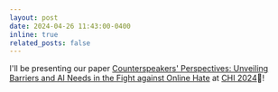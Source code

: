```yaml
---
layout: post
date: 2024-04-26 11:43:00-0400
inline: true
related_posts: false
---
```


I'll be presenting our paper [Counterspeakers' Perspectives: Unveiling Barriers and AI Needs in the Fight against Online Hate](https://arxiv.org/abs/2403.00179) at [CHI 2024](https://chi2024.acm.org/)🌴!
